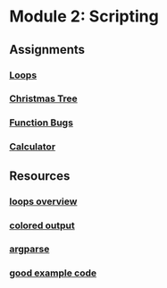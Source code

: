 # Module 2: Scripting

## Assignments
### [Loops](assignments/loops.md)
### [Christmas Tree](assignments/christmas_tree.md)
### [Function Bugs](assignments/function_bugs.md)
### [Calculator](assignments/calculator.md)

## Resources
### [loops overview](resources/loops_overview.md)
### [colored output](resources/colored_output.md)
### [argparse](resources/argparse_example.py)
### [good example code](resources/good_example_code.py)
